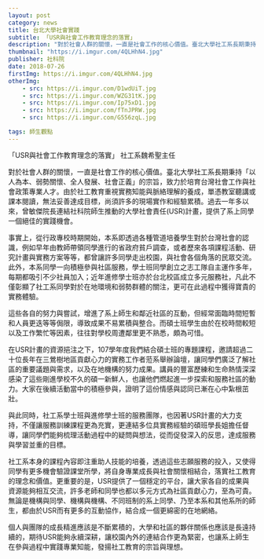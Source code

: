 ```yaml
---
layout: post
category: news
title: 台北大學社會實踐
subtitle: 「USR與社會工作教育理念的落實」
description: "對於社會人群的關懷，一直是社會工作的核心價值。臺北大學社工系長期秉持「以人為本、弱勢關懷、全人發展、社會正義」的宗旨，致力於培育台灣社會工作與社會政策專業人才..."
thumbnail: "https://i.imgur.com/4QLHhN4.jpg"
publisher: 社科院
date: 2018-07-26
firstImg: https://i.imgur.com/4QLHhN4.jpg
otherImg:
    - src: https://i.imgur.com/D1wdUiT.jpg
    - src: https://i.imgur.com/WZG31tK.jpg
    - src: https://i.imgur.com/Ip75xD1.jpg
    - src: https://i.imgur.com/fTnJPRW.jpg
    - src: https://i.imgur.com/G556zqL.jpg

tags: 師生觀點
---
```


「USR與社會工作教育理念的落實」
社工系魏希聖主任

對於社會人群的關懷，一直是社會工作的核心價值。臺北大學社工系長期秉持「以人為本、弱勢關懷、全人發展、社會正義」的宗旨，致力於培育台灣社會工作與社會政策專業人才。由於社工教育重視實務知能與脈絡理解的養成，單憑教室聽講或課本閱讀，無法妥善達成目標，尚須許多的現場實作和經驗累積。過去一年多以來，曾敏傑院長連結社科院師生推動的大學社會責任(USR)計畫，提供了系上同學一個絕佳的實踐機會。

事實上，從行政專校時期開始，本系即透過各種管道培養學生對於台灣社會的認識，例如早年由教師帶領同學進行的省政府貧戶調查，或者歷來各項課程活動、研究計畫與實務方案等等，都曾讓許多同學走出校園，與社會各個角落的民眾交流。此外，本系同學一向積極參與社區服務，學士班同學創立之志工隊自主運作多年，每期都吸引不少社員加入；近年進修學士班亦於台北校區成立多元服務社，凡此不僅彰顯了社工系同學對於在地環境和弱勢群體的關注，更可在此過程中獲得寶貴的實務體驗。

這些各自的努力與嘗試，增進了系上師生和鄰近社區的互動，但經常面臨時間短暫和人員更迭等等侷限，導致成果不易累積與整合。而碩士班學生由於在校時間較短以及工作繁忙等因素，往往對學校周遭鄰里更不熟悉，頗為可惜。

在USR計畫的資源挹注之下，107學年度我們結合碩士班的專題課程，邀請超過二十位長年在三鶯樹地區貢獻心力的實務工作者蒞系舉辦論壇，讓同學們廣泛了解社區的重要議題與需求，以及在地機構的努力成果。講員的豐富歷練和生命熱情深深感染了這些剛進學校不久的碩一新鮮人，也讓他們燃起進一步探索和服務社區的動力。大家在後續活動當中的積極參與，證明了這份情感與認同已漸在心中紮根茁壯。

與此同時，社工系學士班與進修學士班的服務團隊，也因著USR計畫的大力支持，不僅讓服務訓練課程更為充實，更連結多位具實務經驗的碩班學長姐擔任督導，讓同學們能夠梳理活動過程中的疑問與想法，從而促發深入的反思，達成服務與學習並重的目標。

社工系本身的課程內容即注重助人技能的培養，透過這些志願服務的投入，又使得同學有更多機會驗證課堂所學，將自身專業成長與社會關懷相結合，落實社工教育的理念和價值。更重要的是，USR提供了一個穩定的平台，讓大家各自的成果與資源能夠相互交流，許多老師和同學也都以多元方式為社區貢獻心力，至為可貴。無論是機構與同學、機構與機構、不同班制的系上同學、乃至本系和其他系所的師生，都由於USR而有更多的互動協作，結合成一個更綿密的在地網絡。

個人與團隊的成長精進應該是不斷累積的，大學和社區的夥伴關係也應該是長遠持續的，期待USR能夠永續深耕，讓校園內外的連結合作更為緊密，也讓系上師生在參與過程中實踐專業知能，發揚社工教育的宗旨與理想。